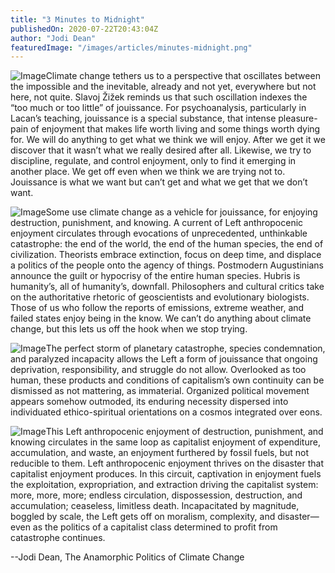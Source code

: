 ```yaml
---
title: "3 Minutes to Midnight"
publishedOn: 2020-07-22T20:43:04Z
author: "Jodi Dean"
featuredImage: "/images/articles/minutes-midnight.png"
---
```


![Image](/images/articles/minutes-midnight.png)Climate change tethers us to a perspective that oscillates between the impossible and the inevitable, already and not yet, everywhere but not here, not quite. Slavoj Žižek reminds us that such oscillation indexes the “too much or too little” of jouissance. For psychoanalysis, particularly in Lacan’s teaching, jouissance is a special substance, that intense pleasure-pain of enjoyment that makes life worth living and some things worth dying for. We will do anything to get what we think we will enjoy. After we get it we discover that it wasn’t what we really desired after all. Likewise, we try to discipline, regulate, and control enjoyment, only to find it emerging in another place. We get off even when we think we are trying not to. Jouissance is what we want but can’t get and what we get that we don’t want.

![Image](/images/articles/glacier-with-text.jpg)Some use climate change as a vehicle for jouissance, for enjoying destruction, punishment, and knowing. A current of Left anthropocenic enjoyment circulates through evocations of unprecedented, unthinkable catastrophe: the end of the world, the end of the human species, the end of civilization. Theorists embrace extinction, focus on deep time, and displace a politics of the people onto the agency of things. Postmodern Augustinians announce the guilt or hypocrisy of the entire human species. Hubris is humanity’s, all of humanity’s, downfall. Philosophers and cultural critics take on the authoritative rhetoric of geoscientists and evolutionary biologists. Those of us who follow the reports of emissions, extreme weather, and failed states enjoy being in the know. We can’t do anything about climate change, but this lets us off the hook when we stop trying.

![Image](/images/articles/warming-seas-and-melting-ice-sheets-web.jpg)The perfect storm of planetary catastrophe, species condemnation, and paralyzed incapacity allows the Left a form of jouissance that ongoing deprivation, responsibility, and struggle do not allow. Overlooked as too human, these products and conditions of capitalism’s own continuity can be dismissed as not mattering, as immaterial. Organized political movement appears somehow outmoded, its enduring necessity dispersed into individuated ethico-spiritual orientations on a cosmos integrated over eons.

![Image](/images/articles/antartica-glacier-melting-web.jpg)This Left anthropocenic enjoyment of destruction, punishment, and knowing circulates in the same loop as capitalist enjoyment of expenditure, accumulation, and waste, an enjoyment furthered by fossil fuels, but not reducible to them. Left anthropocenic enjoyment thrives on the disaster that capitalist enjoyment produces. In this circuit, captivation in enjoyment fuels the exploitation, expropriation, and extraction driving the capitalist system: more, more, more; endless circulation, dispossession, destruction, and accumulation; ceaseless, limitless death. Incapacitated by magnitude, boggled by scale, the Left gets off on moralism, complexity, and disaster—even as the politics of a capitalist class determined to profit from catastrophe continues.

--Jodi Dean, The Anamorphic Politics of Climate Change
